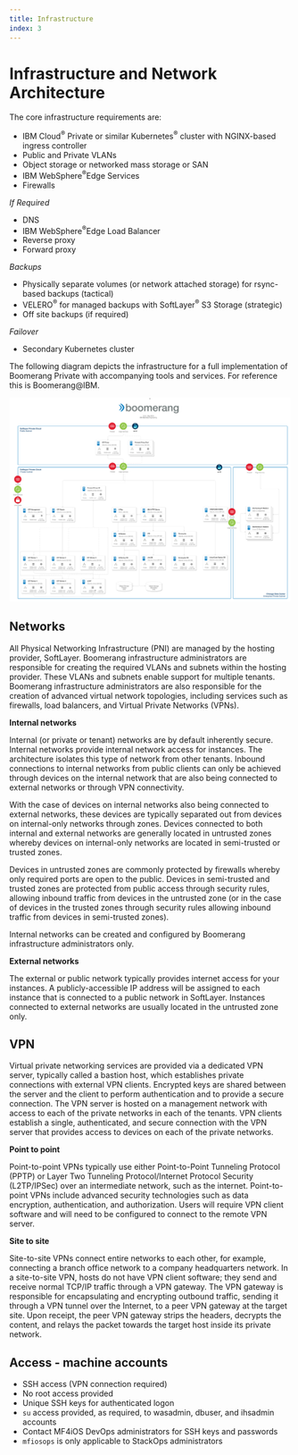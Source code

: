 ```yaml
---
title: Infrastructure
index: 3
---
```


# Infrastructure and Network Architecture

The core infrastructure requirements are:

- IBM Cloud<sup>®</sup> Private or similar Kubernetes<sup>®</sup> cluster with NGINX-based ingress controller
- Public and Private VLANs
- Object storage or networked mass storage or SAN
- IBM WebSphere<sup>®</sup>Edge Services
- Firewalls
 
_If Required_

- DNS
- IBM WebSphere<sup>®</sup>Edge Load Balancer
- Reverse proxy
- Forward proxy

_Backups_

- Physically separate volumes (or network attached storage) for rsync-based backups (tactical)
- VELERO<sup>®</sup> for managed backups with SoftLayer<sup>®</sup> S3 Storage (strategic)
- Off site backups (if required)

_Failover_

- Secondary Kubernetes cluster

The following diagram depicts the infrastructure for a full implementation of Boomerang Private with accompanying tools and services. For reference this is Boomerang@IBM.

![Boomerang Infrastructure Architecture](./assets/img/architecture-infrastructure.png)

## Networks

All Physical Networking Infrastructure (PNI) are managed by the hosting provider, SoftLayer. Boomerang infrastructure administrators are responsible for creating the required VLANs and subnets within the hosting provider. These VLANs and subnets enable support for multiple tenants. Boomerang infrastructure administrators are also responsible for the creation of advanced virtual network topologies, including services such as firewalls, load balancers, and Virtual Private Networks (VPNs).

**Internal networks**

Internal (or private or tenant) networks are by default inherently secure. Internal networks provide internal network access for instances. The architecture isolates this type of network from other tenants. Inbound connections to internal networks from public clients can only be achieved through devices on the internal network that are also being connected to external networks or through VPN connectivity. 

With the case of devices on internal networks also being connected to external networks, these devices are typically separated out from devices on internal-only networks through zones. Devices connected to both internal and external networks are generally located in untrusted zones whereby devices on internal-only networks are located in semi-trusted or trusted zones. 

Devices in untrusted zones are commonly protected by firewalls whereby only required ports are open to the public. Devices in semi-trusted and trusted zones are protected from public access through security rules, allowing inbound traffic from devices in the untrusted zone (or in the case of devices in the trusted zones through security rules allowing inbound traffic from devices in semi-trusted zones).

Internal networks can be created and configured by Boomerang infrastructure administrators only.

**External networks**

The external or public network typically provides internet access for your instances. A publicly-accessible IP address will be assigned to each instance that is connected to a public network in SoftLayer. Instances connected to external networks are usually located in the untrusted zone only.

## VPN

Virtual private networking services are provided via a dedicated VPN server, typically called a bastion host, which establishes private connections with external VPN clients. Encrypted keys are shared between the server and the client to perform authentication and to provide a secure connection. The VPN server is hosted on a management network with access to each of the private networks in each of the tenants. VPN clients establish a single, authenticated, and secure connection with the VPN server that provides access to devices on each of the private networks.

**Point to point**

Point-to-point VPNs typically use either Point-to-Point Tunneling Protocol (PPTP) or Layer Two Tunneling Protocol/Internet Protocol Security (L2TP/IPSec) over an intermediate network, such as the internet. Point-to-point VPNs include advanced security technologies such as data encryption, authentication, and authorization. Users will require VPN client software and will need to be configured to connect to the remote VPN server.

**Site to site**

Site-to-site VPNs connect entire networks to each other, for example, connecting a branch office network to a company headquarters network. In a site-to-site VPN, hosts do not have VPN client software; they send and receive normal TCP/IP traffic through a VPN gateway. The VPN gateway is responsible for encapsulating and encrypting outbound traffic, sending it through a VPN tunnel over the Internet, to a peer VPN gateway at the target site. Upon receipt, the peer VPN gateway strips the headers, decrypts the content, and relays the packet towards the target host inside its private network.

## Access - machine accounts

- SSH access (VPN connection required)
- No root access provided
- Unique SSH keys for authenticated logon
- `su` access provided, as required, to wasadmin, dbuser, and ihsadmin accounts
- Contact MF4iOS DevOps administrators for SSH keys and passwords
- `mfiosops` is only applicable to StackOps administrators
